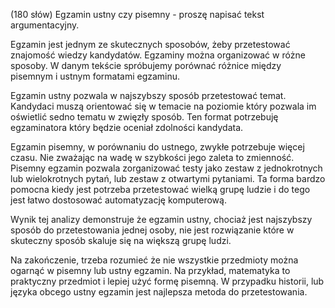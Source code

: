 (180 słów) Egzamin ustny czy pisemny - proszę napisać tekst argumentacyjny.

Egzamin jest jednym ze skutecznych sposobów, żeby przetestować znajomość wiedzy kandydatów. 
Egzaminy można organizować w różne sposoby. W danym tekście spróbujemy porównać różnice między pisemnym i ustnym formatami egzaminu.

Egzamin ustny pozwala w najszybszy sposób przetestować temat. 
Kandydaci muszą orientować się w temacie na poziomie który pozwala im oświetlić sedno tematu w zwięzły sposób. 
Ten format potrzebuję egzaminatora który będzie oceniał zdolności kandydata.

Egzamin pisemny, w porównaniu do ustnego, zwykłe potrzebuje więcej czasu. Nie zważając na wadę w szybkości jego zaleta to zmienność.
Pisemny egzamin pozwala zorganizować testy jako zestaw z jednokrotnych lub wielokrotnych pytań, lub zestaw z otwartymi pytaniami.
Ta forma bardzo pomocna kiedy jest potrzeba przetestować wielką grupę ludzie i do tego jest łatwo dostosować automatyzację komputerową.

Wynik tej analizy demonstruje że egzamin ustny, chociaż jest najszybszy sposób do przetestowania jednej osoby, nie jest rozwiązanie które w skuteczny sposób skaluje się na większą grupę ludzi.

Na zakończenie, trzeba rozumieć że nie wszystkie przedmioty można ogarnąć w pisemny lub ustny egzamin. 
Na przykład, matematyka to praktyczny przedmiot i lepiej użyć formę pisemną.
W przypadku historii, lub języka obcego ustny egzamin jest najlepsza metoda do przetestowania.

